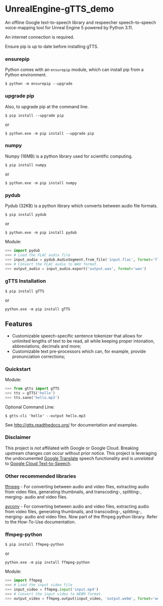 # UnrealEngine-gTTS_demo
An offline Google text-to-speech library and respeecher speech-to-speech voice-mapping tool for Unreal Engine 5 powered by Python 3.11.

An internet connection is required.

Ensure pip is up to date before installing gTTS.

### ensurepip

Python comes with an `ensurepip` module, which can install pip from a Python environment.

```{pip-cli}
$ python -m ensurepip --upgrade
```

### upgrade pip

Also, to upgrade pip at the command line.

```{pip-cli}
$ pip install --upgrade pip
```
or
```{pip-cli}
$ python.exe -m pip install --upgrade pip
```

### numpy

Numpy (16MB) is a python library used for scientific computing.

```{pip-cli}
$ pip install numpy
```
or
```{pip-cli}
$ python.exe -m pip install numpy
```

### pydub

Pydub (32KB) is a python library which converts between audio file formats.

```{pip-cli}
$ pip install pydub
```
or
```{pip-cli}
$ python.exe -m pip install pydub
```

Module:
```python
>>> import pydub
>>> # Load the FLAC audio file
>>> input_audio = pydub.AudioSegment.from_file('input.flac', format='flac')
>>> # Convert the FLAC audio to WAV format.
>>> output_audio = input_audio.export('output.wav', format='wav')
```

### gTTS Installation

```{pip-cli}
$ pip install gTTS
```
or
```{pip-cli}
python.exe -m pip install gTTS
```

## Features

-   Customizable speech-specific sentence tokenizer that allows for unlimited lengths of text to be read, all while keeping proper intonation, abbreviations, decimals and more;
-   Customizable text pre-processors which can, for example, provide pronunciation corrections;

### Quickstart

Module:
```python
>>> from gtts import gTTS
>>> tts = gTTS('hello')
>>> tts.save('hello.mp3')
```

Optional Command Line:

```{pip-cli}
$ gtts-cli 'hello' --output hello.mp3
```

See <http://gtts.readthedocs.org/> for documentation and examples.

### Disclaimer

This project is *not* affiliated with Google or Google Cloud. Breaking upstream changes *can* occur without prior notice. This project is leveraging the undocumented [Google Translate](https://translate.google.com) speech functionality and is *unrelated* to [Google Cloud Text-to-Speech](https://cloud.google.com/text-to-speech/).

### Other recommended libraries

[ffmpeg](https://ffmpeg.org/download.html) - For converting between audio and video files, extracting audio from video files, generating thumbnails, and transcoding-, splitting-, merging- audio and video files. 

[avconv](https://ffmpeg.org/download.html) - For converting between audio and video files, extracting audio from video files, generating thumbnails, and transcoding-, splitting-, merging- audio and video files. Now part of the ffmpeg python library. Refer to the How-To-Use documentation.

### ffmpeg-python

```{pip-cli}
$ pip install ffmpeg-python
```
or
```{pip-cli}
python.exe -m pip install ffmpeg-python
```

Module:
```python
>>> import ffmpeg
>>> # Load the input video file
>>> input_video = ffmpeg.input('input.mp4')
>>> # Convert the input video to WEBM format.
>>> output_video = ffmpeg.output(input_video, 'output.webm', format='webm').run()
```
